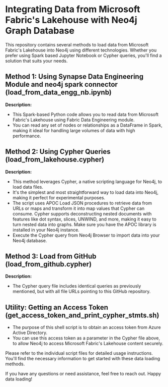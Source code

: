 # Integrating Data from Microsoft Fabric's Lakehouse with Neo4j Graph Database

This repository contains several methods to load data from Microsoft Fabric's Lakehouse into Neo4j using different technologies. Whether you prefer using Spark based Jupyter Notebook or Cypher queries, you'll find a solution that suits your needs.

## Method 1: Using Synapse Data Engineering Module and neo4j spark connector (load_from_data_engg_nb.ipynb)

**Description:**
- This Spark-based Python code allows you to read data from Microsoft Fabric's Lakehouse using Fabric Data Engineering module.
- You can read any set of nodes or relationships as a DataFrame in Spark, making it ideal for handling large volumes of data with high performance.

## Method 2: Using Cypher Queries (load_from_lakehouse.cypher)

**Description:**
- This method leverages Cypher, a native scripting language for Neo4j, to load data files.
- It's the simplest and most straightforward way to load data into Neo4j, making it perfect for experimental purposes.
- The script uses APOC Load JSON procedures to retrieve data from URLs or maps and transform it into map values that Cypher can consume. Cypher supports deconstructing nested documents with features like dot syntax, slices, UNWIND, and more, making it easy to turn nested data into graphs. Make sure you have the APOC library is installed in your Neo4j instance.
- Execute the Cypher query from Neo4j Browser to import data into your Neo4j database.

## Method 3: Load from GitHub (load_from_github.cypher)
**Description:**
- The Cypher query file includes identical queries as previously mentioned, but with all file URLs pointing to this GitHub repository.

## Utility: Getting an Access Token (get_access_token_and_print_cypher_stmts.sh)
- The purpose of this shell script is to obtain an access token from Azure Active Directory.
- You can use this access token as a parameter in the Cypher file above, to allow Neo4j to access Microsoft Fabric's Lakehouse content securely.

Please refer to the individual script files for detailed usage instructions. You'll find the necessary information to get started with these data loading methods.

If you have any questions or need assistance, feel free to reach out. Happy data loading!

